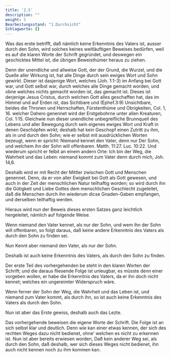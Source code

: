 ```yaml
---
title: '2.5'
description: ""
weight: 5
Bearbeitungsstand: "1.Durchsicht"
Schlagworte: {}
---
```

<!-- Seite 57 -->


Was das erste betrifft, daß nämlich keine
Erkenntnis des Vaters ist, ausser durch den
Sohn, wird solches keines weitläuftigen Beweises
bedürfen, weil es auf die klaren Worte der Schrift
gegründet, und deswegen ein geschicktes Mittel ist, die
übrigen Beweisthúmer heraus zu ziehen.

Denn der unendliche und allweise Gott, der der
Grund, die Wurzel, und die Quelle aller Wirkung
ist, hat alle Dinge durch sein ewiges Wort und
Sohn gewirkt. Dieser ist dasjenige Wort, welches (Joh. 1:1-3)
im Anfang bei Gott war, und Gott selbst war,
durch welches alle Dinge gemacht worden, und
obne welches nichts gemacht worden ist, das gemacht
ist. Dieses ist derjenige Jesus Cristus,
durch welchen Gott alles geschaffen hat, das im
Himmel und auf Erden ist, das Sichtbare und (Ephef.3:9)
Unsichtbare, beides die Thronen und Herrschaften,
Fürstenthüme und Obrigkeiten, Col. 1, 16.
welcher Dahero genennet wird der Erstgebohrne unter
allen Kreaturen, Col. 1:15. Gleichwie nun dieser
unendliche unbegreifliche Brunnquell des Lebens und
aller Bewegung durch sein eigenes ewiges Wort und
Kraft in denen Geschöpfen wirkt; deshalb hat kein Geschopf
einen Zutritt zu ihm, als in und durch den Sohn;
wie er selbst mit ausdrücklichen Worten bezeugt, wenn
er spricht: Niemand kennet den Vater, denn nur
Der Sohn, und welchem ihn der Sohn will offenbaren.
Matth. 11:27. Luc. 10:22. Und wiederum
spricht er felbit an einem andern Orte: Ich bin der
Weg, die Wahrheit und das Leben: niemand
kommt zum Vater denn durch mich, Joh. 14,6.

Deshalb wird er mit Recht der Mittler zwischen
Gott und Menschen genennet. Denn, da<!-- Seite 58,  content-0072.xml -->
er von aller Ewigkeit bei Gott als Gott gewesen,
und auch in der Zeit der menschlichen Natur teilhaftig
worden; so wird durch ihn die Gütigkeit und Liebe
Gottes dem menschlichen Geschlecht zugeleitet, daß
die Menschen durch ihn wiederum dicse Gnaden-Gaben
empfangen, und derselben teilhaftig werden.

Hieraus wird nun der Beweis dieses ersten Satzes
ganz leichtlich hergeleitet, nämlich auf folgende Weise.

Wenn niemand den Vater kennet, als nur der
Sohn, und wem ihn der Sohn will offenbaren, so
folgt daraus, daß keine andere Erkenntnis des Vaters
als durch den Sohn zu finden sei.

Nun Kennt aber niemand den Vater, als nur der Sohn.

Deshalb
 ist auch keine Erkenntnis des Vaters,
als durch den Sohn zu finden.

Der erste Teil des vorhergehenden be steht in den
klaren Worten der Schrift; und die daraus fliesende
Folge ist unleugbar, es müsste denn einer vorgeben wollen,
er habe die Erkenntnis des Vaters, da er ihn doch nicht
kennet; welches ein ungereimter Widerspruch
wäre.

Wenn ferner der Sohn der Weg, die Wahrheit
und das Leben ist, und niemand zum Vater kommt,
als durch ihn, so ist auch keine Erkenntnis des Vaters
als durch den Sohn.

Nun ist aber das Erste gewiss, deshalb auch das Lezte.

Das vorhergehende beweisen die eigene Worte der
Schrift. Die Folge ist an sich selbst klar und deutlich.
Denn wie kan einer etwas kennen, der sich des rechten
Weges dazu nicht bedienet, ohne' welchen es nicht zu
erkennen ist. Nun ist aber bereits erwiesen worden,
Daß kein anderer Weg sei, als durch den Sohn, daß
deshalb, wer sich dieses Weges nicht bedienet, ihn auch
nicht kennen noch zu ihm kommen kan.<!-- Seite 59 -->

